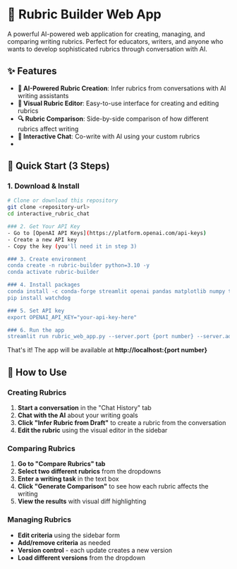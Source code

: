 # 🍎 Rubric Builder Web App

A powerful AI-powered web application for creating, managing, and comparing writing rubrics. Perfect for educators, writers, and anyone who wants to develop sophisticated rubrics through conversation with AI.

## ✨ Features

- **🤖 AI-Powered Rubric Creation**: Infer rubrics from conversations with AI writing assistants
- **📝 Visual Rubric Editor**: Easy-to-use interface for creating and editing rubrics
- **🔍 Rubric Comparison**: Side-by-side comparison of how different rubrics affect writing
- **💬 Interactive Chat**: Co-write with AI using your custom rubrics
- 
## 🚀 Quick Start (3 Steps)

### 1. Download & Install
```bash
# Clone or download this repository
git clone <repository-url>
cd interactive_rubric_chat

### 2. Get Your API Key
- Go to [OpenAI API Keys](https://platform.openai.com/api-keys)
- Create a new API key
- Copy the key (you'll need it in step 3)

### 3. Create environment
conda create -n rubric-builder python=3.10 -y
conda activate rubric-builder

### 4. Install packages
conda install -c conda-forge streamlit openai pandas matplotlib numpy tqdm -y
pip install watchdog

### 5. Set API key
export OPENAI_API_KEY="your-api-key-here"

### 6. Run the app
streamlit run rubric_web_app.py --server.port {port number} --server.address 0.0.0.0
```

That's it! The app will be available at **http://localhost:{port number}**

## 🎯 How to Use

### Creating Rubrics
1. **Start a conversation** in the "Chat History" tab
2. **Chat with the AI** about your writing goals
3. **Click "Infer Rubric from Draft"** to create a rubric from the conversation
4. **Edit the rubric** using the visual editor in the sidebar

### Comparing Rubrics
1. **Go to "Compare Rubrics" tab**
2. **Select two different rubrics** from the dropdowns
3. **Enter a writing task** in the text box
4. **Click "Generate Comparison"** to see how each rubric affects the writing
5. **View the results** with visual diff highlighting

### Managing Rubrics
- **Edit criteria** using the sidebar form
- **Add/remove criteria** as needed
- **Version control** - each update creates a new version
- **Load different versions** from the dropdown
